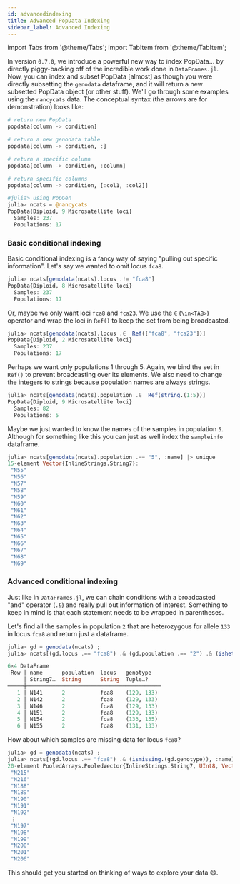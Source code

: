 ```yaml
---
id: advancedindexing
title: Advanced PopData Indexing
sidebar_label: Advanced Indexing
---
```

import Tabs from '@theme/Tabs';
import TabItem from '@theme/TabItem';

In version `0.7.0`, we introduce a powerful new way to index PopData...
by directly piggy-backing off of the incredible work done in `DataFrames.jl`. 
Now, you can index and subset PopData [almost] as though you were directly
subsetting the `genodata` dataframe, and it will return a new subsetted
PopData object (or other stuff). We'll go through some examples using the `nancycats` data.
The conceptual syntax (the arrows are for demonstration) looks like:
```julia
# return new PopData
popdata[column -> condition]

# return a new genodata table
popdata[column -> condition, :]

# return a specific column
popdata[column -> condition, :column]

# return specific columns
popdata[column -> condition, [:col1, :col2]]
```

```julia
#julia> using PopGen
julia> ncats = @nancycats
PopData{Diploid, 9 Microsatellite loci}
  Samples: 237
  Populations: 17
```

### Basic conditional indexing 
Basic conditional indexing is a fancy way of saying "pulling out specific
information". Let's say we wanted to omit locus `fca8`.

```julia
julia> ncats[genodata(ncats).locus .!= "fca8"]
PopData{Diploid, 8 Microsatellite loci}
  Samples: 237
  Populations: 17
```

Or, maybe we only want loci `fca8` and `fca23`. We use the `∈` (`\in<TAB>`) operator and wrap the loci in `Ref()` to keep the set from being broadcasted.

```julia
julia> ncats[genodata(ncats).locus .∈  Ref(["fca8", "fca23"])]
PopData{Diploid, 2 Microsatellite loci}
  Samples: 237
  Populations: 17
```

Perhaps we want only populations 1 through 5. Again, we bind the set in `Ref()` to prevent broadcasting over its elements. We also need to change the integers to strings because population names are always strings.
```julia
julia> ncats[genodata(ncats).population .∈  Ref(string.(1:5))]
PopData{Diploid, 9 Microsatellite loci}
  Samples: 82
  Populations: 5
```

Maybe we just wanted to know the names of the samples in population `5`. Although for something like this you can just as well index the `sampleinfo` dataframe.
```julia
julia> ncats[genodata(ncats).population .== "5", :name] |> unique
15-element Vector{InlineStrings.String7}:
 "N55"
 "N56"
 "N57"
 "N58"
 "N59"
 "N60"
 "N61"
 "N62"
 "N63"
 "N64"
 "N65"
 "N66"
 "N67"
 "N68"
 "N69"
```

### Advanced conditional indexing
Just like in `DataFrames.jl`, we can chain conditions with a broadcasted 
"and" operator (`.&`) and really pull out information of interest. 
Something to keep in mind is that each statement needs to be wrapped in
parentheses.

Let's find all the samples in population `2` that are heterozygous for allele `133` in locus `fca8` and return just a dataframe.
```julia
julia> gd = genodata(ncats) ;
julia> ncats[(gd.locus .== "fca8") .& (gd.population .== "2") .& (ishet.(gd.genotype, 133)), :]

6×4 DataFrame
 Row │ name      population  locus   genotype   
     │ String7…  String      String  Tuple…?    
─────┼──────────────────────────────────────────
   1 │ N141      2           fca8    (129, 133)
   2 │ N142      2           fca8    (129, 133)
   3 │ N146      2           fca8    (129, 133)
   4 │ N151      2           fca8    (129, 133)
   5 │ N154      2           fca8    (133, 135)
   6 │ N155      2           fca8    (131, 133)
```

How about which samples are missing data for locus `fca8`?
```julia
julia> gd = genodata(ncats) ;
julia> ncats[(gd.locus .== "fca8") .& (ismissing.(gd.genotype)), :name]
20-element PooledArrays.PooledVector{InlineStrings.String7, UInt8, Vector{UInt8}}:
 "N215"
 "N216"
 "N188"
 "N189"
 "N190"
 "N191"
 "N192"
 ⋮
 "N197"
 "N198"
 "N199"
 "N200"
 "N201"
 "N206"
```

This should get you started on thinking of ways to explore your data :smile:. 